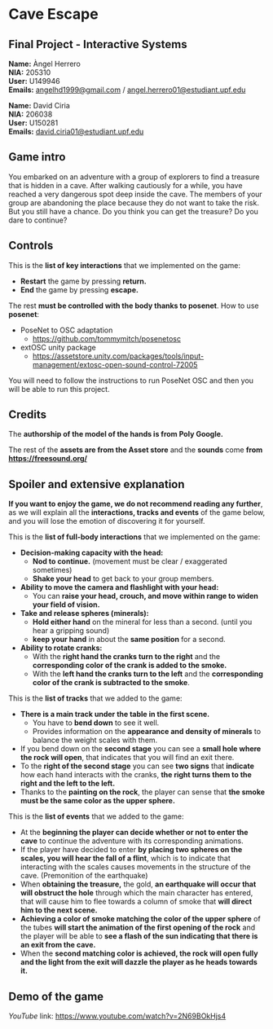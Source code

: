 # Cave Escape
##  Final Project - Interactive Systems<br />

**Name:** Àngel Herrero <br />
**NIA:** 205310<br />
**User:** U149946<br />
**Emails:** angelhd1999@gmail.com / angel.herrero01@estudiant.upf.edu<br />

**Name:** David Ciria <br />
**NIA:** 206038<br />
**User:** U150281<br />
**Emails:** david.ciria01@estudiant.upf.edu<br />

## Game intro
You embarked on an adventure with a group of explorers to find a treasure that is hidden in a cave. After walking cautiously for a while, you have reached a very dangerous spot deep inside the cave. The members of your group are abandoning the place because they do not want to take the risk. But you still have a chance. Do you think you can get the treasure? Do you dare to continue?

## Controls

This is the **list of key interactions** that we implemented on the game:<br />
 * **Restart** the game by pressing **return.**
 * **End** the game by pressing **escape.**
 
The rest **must be controlled with the body thanks to posenet**.
How to use **posenet**:
* PoseNet to OSC adaptation
  * https://github.com/tommymitch/posenetosc 
* extOSC unity package
  * https://assetstore.unity.com/packages/tools/input-management/extosc-open-sound-control-72005

You will need to follow the instructions to run PoseNet OSC and then you will be able to run this project.

## Credits

The **authorship of the model of the hands is from Poly Google.**

The rest of the **assets are from the Asset store** and the **sounds** come **from https://freesound.org/**

## Spoiler and extensive explanation

**If you want to enjoy the game, we do not recommend reading any further**, as we will explain all the **interactions, tracks and events** of the game below, and you will lose the emotion of discovering it for yourself.

This is the **list of full-body interactions** that we implemented on the game:<br />
* **Decision-making capacity with the head:**
  * **Nod to continue.** (movement must be clear / exaggerated sometimes)
  * **Shake your head** to get back to your group members.
* **Ability to move the camera and flashlight with your head:** 
  * You can **raise your head, crouch, and move within range to widen your field of vision.**
* **Take and release spheres (minerals):** 
  * **Hold either hand** on the mineral for less than a second. (until you hear a gripping sound)
  * **keep your hand** in about the **same position** for a second.
* **Ability to rotate cranks:**
  * With the **right hand the cranks turn to the right** and the **corresponding color of the crank is added to the smoke.**
  * With the **left hand the cranks turn to the left** and the **corresponding color of the crank is subtracted to the smoke**.

This is the **list of tracks** that we added to the game:<br />
* **There is a main track under the table in the first scene.**
  * You have to **bend down** to see it well.
  * Provides information on the **appearance and density of minerals** to balance the weight scales with them.
* If you bend down on the **second stage** you can see a **small hole where the rock will open**, that indicates that you will find an exit there.
* To the **right of the second stage** you can see **two signs** that **indicate** how each hand interacts with the cranks, **the right turns them to the right and the left to the left.**
* Thanks to the **painting on the rock**, the player can sense that **the smoke must be the same color as the upper sphere.**

This is the **list of events** that we added to the game:<br />
* At the **beginning the player can decide whether or not to enter the cave** to continue the adventure with its corresponding animations.
* If the player have decided to enter **by placing two spheres on the scales, you will hear the fall of a flint**, which is to indicate that interacting with the scales causes movements in the structure of the cave. (Premonition of the earthquake)
* When **obtaining the treasure,** the gold, **an earthquake will occur that will obstruct the hole** through which the main character has entered, that will cause him to flee towards a column of smoke that **will direct him to the next scene.**
* **Achieving a color of smoke matching the color of the upper sphere** of the tubes **will start the animation of the first opening of the rock** and the player will be able to **see a flash of the sun indicating that there is an exit from the cave.**
* When the **second matching color is achieved, the rock will open fully and the light from the exit will dazzle the player as he heads towards it.**

## Demo of the game

*YouTube* link: https://www.youtube.com/watch?v=2N69BOkHjs4
